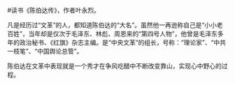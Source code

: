 \#读书《陈伯达传》，作者叶永烈。

凡是经历过“文革”的人，都知道陈伯达的“大名”。虽然他一再逊称自己是“小小老百姓”，当年却是仅次于毛泽东、林彪、周恩来的“第四号人物”，他曾是毛泽东多年的政治秘书、《红旗》杂志主编。是“中央文革”的组长，号称：“理论家”、“中共一枝笔”、“中国舆论总管”。

陈伯达在文革中表现就是一个秀才在争风吃醋中不断改变靠山，实现心中野心的过程。